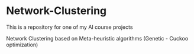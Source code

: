 # Network-Clustering

This is a repository for one of my AI course projects

Network Clustering based on Meta-heuristic algorithms (Genetic - Cuckoo optimization)
